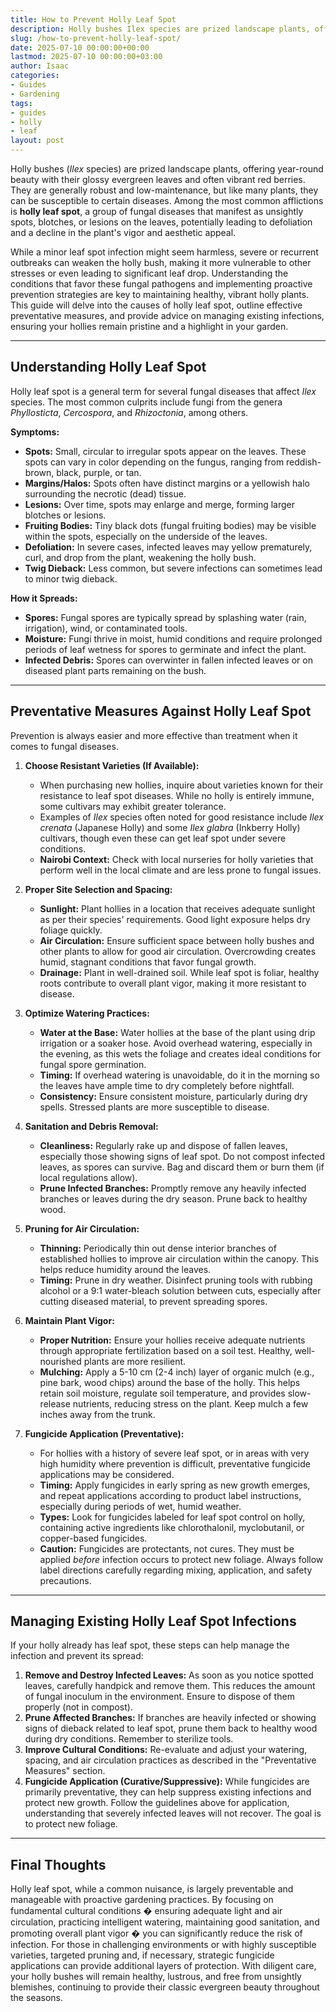 ```yaml
---
title: How to Prevent Holly Leaf Spot
description: Holly bushes Ilex species are prized landscape plants, offering year-round beauty with their glossy evergreen leaves and often vibrant red berries.
slug: /how-to-prevent-holly-leaf-spot/
date: 2025-07-10 00:00:00+00:00
lastmod: 2025-07-10 00:00:00+03:00
author: Isaac
categories:
- Guides
- Gardening
tags:
- guides
- holly
- leaf
layout: post
---
```

Holly bushes (*Ilex* species) are prized landscape plants, offering year-round beauty with their glossy evergreen leaves and often vibrant red berries. They are generally robust and low-maintenance, but like many plants, they can be susceptible to certain diseases. Among the most common afflictions is **holly leaf spot**, a group of fungal diseases that manifest as unsightly spots, blotches, or lesions on the leaves, potentially leading to defoliation and a decline in the plant's vigor and aesthetic appeal.

While a minor leaf spot infection might seem harmless, severe or recurrent outbreaks can weaken the holly bush, making it more vulnerable to other stresses or even leading to significant leaf drop. Understanding the conditions that favor these fungal pathogens and implementing proactive prevention strategies are key to maintaining healthy, vibrant holly plants. This guide will delve into the causes of holly leaf spot, outline effective preventative measures, and provide advice on managing existing infections, ensuring your hollies remain pristine and a highlight in your garden.

---

## Understanding Holly Leaf Spot

Holly leaf spot is a general term for several fungal diseases that affect *Ilex* species. The most common culprits include fungi from the genera *Phyllosticta*, *Cercospora*, and *Rhizoctonia*, among others.

**Symptoms:**
* **Spots:** Small, circular to irregular spots appear on the leaves. These spots can vary in color depending on the fungus, ranging from reddish-brown, black, purple, or tan.
* **Margins/Halos:** Spots often have distinct margins or a yellowish halo surrounding the necrotic (dead) tissue.
* **Lesions:** Over time, spots may enlarge and merge, forming larger blotches or lesions.
* **Fruiting Bodies:** Tiny black dots (fungal fruiting bodies) may be visible within the spots, especially on the underside of the leaves.
* **Defoliation:** In severe cases, infected leaves may yellow prematurely, curl, and drop from the plant, weakening the holly bush.
* **Twig Dieback:** Less common, but severe infections can sometimes lead to minor twig dieback.

**How it Spreads:**
* **Spores:** Fungal spores are typically spread by splashing water (rain, irrigation), wind, or contaminated tools.
* **Moisture:** Fungi thrive in moist, humid conditions and require prolonged periods of leaf wetness for spores to germinate and infect the plant.
* **Infected Debris:** Spores can overwinter in fallen infected leaves or on diseased plant parts remaining on the bush.

---

## Preventative Measures Against Holly Leaf Spot

Prevention is always easier and more effective than treatment when it comes to fungal diseases.

1.  **Choose Resistant Varieties (If Available):**
    * When purchasing new hollies, inquire about varieties known for their resistance to leaf spot diseases. While no holly is entirely immune, some cultivars may exhibit greater tolerance.
    * Examples of *Ilex* species often noted for good resistance include *Ilex crenata* (Japanese Holly) and some *Ilex glabra* (Inkberry Holly) cultivars, though even these can get leaf spot under severe conditions.
    * **Nairobi Context:** Check with local nurseries for holly varieties that perform well in the local climate and are less prone to fungal issues.

2.  **Proper Site Selection and Spacing:**
    * **Sunlight:** Plant hollies in a location that receives adequate sunlight as per their species' requirements. Good light exposure helps dry foliage quickly.
    * **Air Circulation:** Ensure sufficient space between holly bushes and other plants to allow for good air circulation. Overcrowding creates humid, stagnant conditions that favor fungal growth.
    * **Drainage:** Plant in well-drained soil. While leaf spot is foliar, healthy roots contribute to overall plant vigor, making it more resistant to disease.

3.  **Optimize Watering Practices:**
    * **Water at the Base:** Water hollies at the base of the plant using drip irrigation or a soaker hose. Avoid overhead watering, especially in the evening, as this wets the foliage and creates ideal conditions for fungal spore germination.
    * **Timing:** If overhead watering is unavoidable, do it in the morning so the leaves have ample time to dry completely before nightfall.
    * **Consistency:** Ensure consistent moisture, particularly during dry spells. Stressed plants are more susceptible to disease.

4.  **Sanitation and Debris Removal:**
    * **Cleanliness:** Regularly rake up and dispose of fallen leaves, especially those showing signs of leaf spot. Do not compost infected leaves, as spores can survive. Bag and discard them or burn them (if local regulations allow).
    * **Prune Infected Branches:** Promptly remove any heavily infected branches or leaves during the dry season. Prune back to healthy wood.

5.  **Pruning for Air Circulation:**
    * **Thinning:** Periodically thin out dense interior branches of established hollies to improve air circulation within the canopy. This helps reduce humidity around the leaves.
    * **Timing:** Prune in dry weather. Disinfect pruning tools with rubbing alcohol or a 9:1 water-bleach solution between cuts, especially after cutting diseased material, to prevent spreading spores.

6.  **Maintain Plant Vigor:**
    * **Proper Nutrition:** Ensure your hollies receive adequate nutrients through appropriate fertilization based on a soil test. Healthy, well-nourished plants are more resilient.
    * **Mulching:** Apply a 5-10 cm (2-4 inch) layer of organic mulch (e.g., pine bark, wood chips) around the base of the holly. This helps retain soil moisture, regulate soil temperature, and provides slow-release nutrients, reducing stress on the plant. Keep mulch a few inches away from the trunk.

7.  **Fungicide Application (Preventative):**
    * For hollies with a history of severe leaf spot, or in areas with very high humidity where prevention is difficult, preventative fungicide applications may be considered.
    * **Timing:** Apply fungicides in early spring as new growth emerges, and repeat applications according to product label instructions, especially during periods of wet, humid weather.
    * **Types:** Look for fungicides labeled for leaf spot control on holly, containing active ingredients like chlorothalonil, myclobutanil, or copper-based fungicides.
    * **Caution:** Fungicides are protectants, not cures. They must be applied *before* infection occurs to protect new foliage. Always follow label directions carefully regarding mixing, application, and safety precautions.

---

## Managing Existing Holly Leaf Spot Infections

If your holly already has leaf spot, these steps can help manage the infection and prevent its spread:

1.  **Remove and Destroy Infected Leaves:** As soon as you notice spotted leaves, carefully handpick and remove them. This reduces the amount of fungal inoculum in the environment. Ensure to dispose of them properly (not in compost).
2.  **Prune Affected Branches:** If branches are heavily infected or showing signs of dieback related to leaf spot, prune them back to healthy wood during dry conditions. Remember to sterilize tools.
3.  **Improve Cultural Conditions:** Re-evaluate and adjust your watering, spacing, and air circulation practices as described in the "Preventative Measures" section.
4.  **Fungicide Application (Curative/Suppressive):** While fungicides are primarily preventative, they can help suppress existing infections and protect new growth. Follow the guidelines above for application, understanding that severely infected leaves will not recover. The goal is to protect new foliage.

---

## Final Thoughts

Holly leaf spot, while a common nuisance, is largely preventable and manageable with proactive gardening practices. By focusing on fundamental cultural conditions � ensuring adequate light and air circulation, practicing intelligent watering, maintaining good sanitation, and promoting overall plant vigor � you can significantly reduce the risk of infection. For those in challenging environments or with highly susceptible varieties, targeted pruning and, if necessary, strategic fungicide applications can provide additional layers of protection. With diligent care, your holly bushes will remain healthy, lustrous, and free from unsightly blemishes, continuing to provide their classic evergreen beauty throughout the seasons.